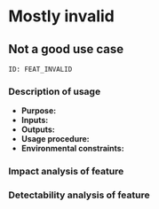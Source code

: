 # Mostly invalid

## Not a good use case

    ID: FEAT_INVALID

### Description of usage

- **Purpose:**
- **Inputs:**
- **Outputs:**
- **Usage procedure:**
- **Environmental constraints:**

### Impact analysis of feature

### Detectability analysis of feature
